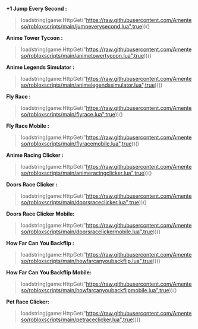 **+1 Jump Every Second :**
>loadstring(game:HttpGet("https://raw.githubusercontent.com/Amenteso/robloxscripts/main/jumpeverysecond.lua",true))()


**Anime Tower Tycoon :**
>loadstring(game:HttpGet("https://raw.githubusercontent.com/Amenteso/robloxscripts/main/animetowertycoon.lua",true))()


**Anime Legends Simulator :**
>loadstring(game:HttpGet("https://raw.githubusercontent.com/Amenteso/robloxscripts/main/animelegendssimulator.lua",true))()


**Fly Race :**
>loadstring(game:HttpGet("https://raw.githubusercontent.com/Amenteso/robloxscripts/main/flyrace.lua",true))()


**Fly Race Mobile :**
>loadstring(game:HttpGet("https://raw.githubusercontent.com/Amenteso/robloxscripts/main/flyracemobile.lua",true))()


**Anime Racing Clicker :**
>loadstring(game:HttpGet("https://raw.githubusercontent.com/Amenteso/robloxscripts/main/animeracingclicker.lua",true))()


**Doors Race Clicker :**
>loadstring(game:HttpGet("https://raw.githubusercontent.com/Amenteso/robloxscripts/main/doorsraceclicker.lua",true))()

**Doors Race Clicker Mobile:**
>loadstring(game:HttpGet("https://raw.githubusercontent.com/Amenteso/robloxscripts/main/doorsracelickermobile.lua",true))()

**How Far Can You Backflip :**
>loadstring(game:HttpGet("https://raw.githubusercontent.com/Amenteso/robloxscripts/main/howfarcanyoubackflip.lua",true))()

**How Far Can You Backflip Mobile:**
>loadstring(game:HttpGet("https://raw.githubusercontent.com/Amenteso/robloxscripts/main/howfarcanyoubackflipmobile.lua",true))()

**Pet Race Clicker:**
>loadstring(game:HttpGet("https://raw.githubusercontent.com/Amenteso/robloxscripts/main/petraceclicker.lua",true))()
